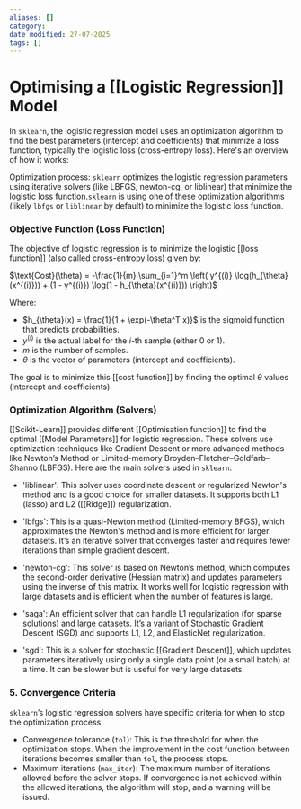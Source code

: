 ```yaml
---
aliases: []
category:
date modified: 27-07-2025
tags: []
---
```

# Optimising a [[Logistic Regression]] Model

In `sklearn`, the logistic regression model uses an optimization algorithm to find the best parameters (intercept and coefficients) that minimize a loss function, typically the logistic loss (cross-entropy loss). Here's an overview of how it works:

Optimization process: `sklearn` optimizes the logistic regression parameters using iterative solvers (like LBFGS, newton-cg, or liblinear) that minimize the logistic loss function.`sklearn` is using one of these optimization algorithms (likely `lbfgs` or `liblinear` by default) to minimize the logistic loss function. 

### Objective Function (Loss Function)

The objective of logistic regression is to minimize the logistic [[loss function]] (also called cross-entropy loss) given by:

$\text{Cost}(\theta) = -\frac{1}{m} \sum_{i=1}^m \left( y^{(i)} \log(h_{\theta}(x^{(i)})) + (1 - y^{(i)}) \log(1 - h_{\theta}(x^{(i)})) \right)$

Where:
- $h_{\theta}(x) = \frac{1}{1 + \exp(-\theta^T x)}$ is the sigmoid function that predicts probabilities.
- $y^{(i)}$ is the actual label for the $i$-th sample (either 0 or 1).
- $m$ is the number of samples.
- $\theta$ is the vector of parameters (intercept and coefficients).
  
The goal is to minimize this [[cost function]] by finding the optimal $\theta$ values (intercept and coefficients).

### Optimization Algorithm (Solvers)

[[Scikit-Learn]] provides different [[Optimisation function]] to find the optimal [[Model Parameters]] for logistic regression. These solvers use optimization techniques like Gradient Descent or more advanced methods like Newton’s Method or Limited-memory Broyden–Fletcher–Goldfarb–Shanno (LBFGS). Here are the main solvers used in `sklearn`:

- 'liblinear': This solver uses coordinate descent or regularized Newton's method and is a good choice for smaller datasets. It supports both L1 (lasso) and L2 ([[Ridge]]) regularization.
  
- 'lbfgs': This is a quasi-Newton method (Limited-memory BFGS), which approximates the Newton's method and is more efficient for larger datasets. It’s an iterative solver that converges faster and requires fewer iterations than simple gradient descent.
  
- 'newton-cg': This solver is based on Newton’s method, which computes the second-order derivative (Hessian matrix) and updates parameters using the inverse of this matrix. It works well for logistic regression with large datasets and is efficient when the number of features is large.
  
- 'saga': An efficient solver that can handle L1 regularization (for sparse solutions) and large datasets. It’s a variant of Stochastic Gradient Descent (SGD) and supports L1, L2, and ElasticNet regularization.

- 'sgd': This is a solver for stochastic [[Gradient Descent]], which updates parameters iteratively using only a single data point (or a small batch) at a time. It can be slower but is useful for very large datasets.

### 5. Convergence Criteria

`sklearn`’s logistic regression solvers have specific criteria for when to stop the optimization process:
- Convergence tolerance (`tol`): This is the threshold for when the optimization stops. When the improvement in the cost function between iterations becomes smaller than `tol`, the process stops.
- Maximum iterations (`max_iter`): The maximum number of iterations allowed before the solver stops. If convergence is not achieved within the allowed iterations, the algorithm will stop, and a warning will be issued.


